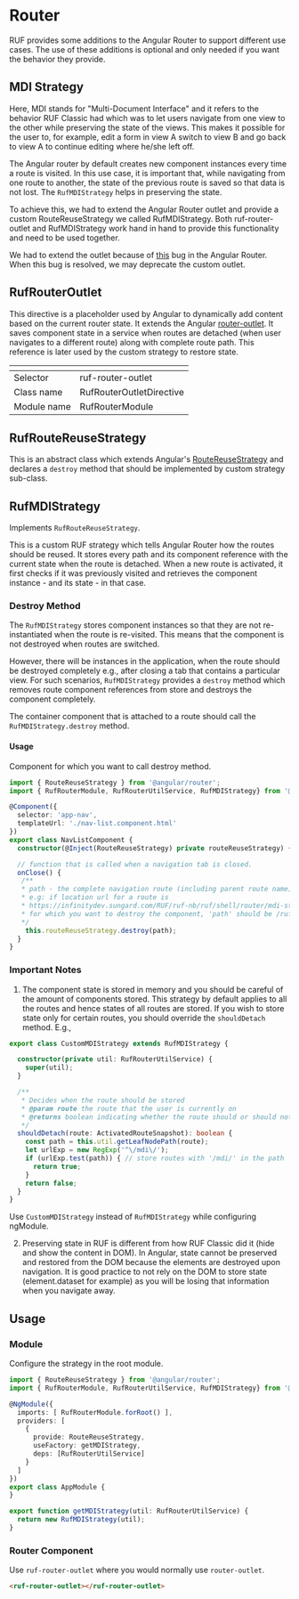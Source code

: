 # Router

RUF provides some additions to the Angular Router to support different use cases. The use of these additions is optional and only needed if you want the behavior they provide. 

## MDI Strategy

Here, MDI stands for "Multi-Document Interface" and it refers to the behavior RUF Classic had which was to let users navigate from one view to the other while preserving the state of the views. This makes it possible for the user to, for example, edit a form in view A switch to view B and go back to view A to continue editing where he/she left off.

The Angular router by default creates new component instances every time a route is visited. In this use case, it is important that, while navigating from one route to another, the state of the previous route is saved so that data is not lost.
The `RufMDIStrategy` helps in preserving the state.

To achieve this, we had to extend the Angular Router outlet and provide a custom RouteReuseStrategy we called RufMDIStrategy. Both ruf-router-outlet and RufMDIStrategy work hand in hand to provide this functionality and need to be used together. 

We had to extend the outlet because of [this](https://github.com/angular/angular/issues/13869) bug in the Angular Router. When this bug is resolved, we may deprecate the custom outlet.

## RufRouterOutlet

This directive is a placeholder used by Angular to dynamically add content based on the current router state. It extends the Angular [router-outlet](https://angular.io/api/router/RouterOutlet).
It saves component state in a service when routes are detached (when user navigates to a different route) along with complete route path. This reference is later used by the custom strategy to restore state.

[]()                 | []()
-------------------- | --------------------
Selector             | ruf-router-outlet
Class name           | RufRouterOutletDirective
Module name          | RufRouterModule

## RufRouteReuseStrategy

This is an abstract class which extends Angular's [RouteReuseStrategy](https://angular.io/api/router/RouteReuseStrategy) and declares a `destroy` method that should be implemented by custom strategy sub-class.

## RufMDIStrategy

Implements `RufRouteReuseStrategy`.

This is a custom RUF strategy which tells Angular Router how the routes should be reused. It stores every path and its component reference with the current state when the route is detached. When a new route is activated, it first checks if it was previously visited and retrieves the component instance - and its state - in that case.

### Destroy Method

The `RufMDIStrategy` stores component instances so that they are not re-instantiated when the route is re-visited. This means that the component is not destroyed when routes are switched.

However, there will be instances in the application, when the route should be destroyed completely e.g., after closing a tab that contains a particular view. For such scenarios, `RufMDIStrategy` provides a `destroy` method which removes route component references from store and destroys the component completely.

The container component that is attached to a route should call the `RufMDIStrategy.destroy` method.

#### Usage

Component for which you want to call destroy method.

```ts
import { RouteReuseStrategy } from '@angular/router';
import { RufRouterModule, RufRouterUtilService, RufMDIStrategy} from '@ruf/shell';

@Component({
  selector: 'app-nav',
  templateUrl: './nav-list.component.html'
})
export class NavListComponent {
  constructor(@Inject(RouteReuseStrategy) private routeReuseStrategy) {}

  // function that is called when a navigation tab is closed.
  onClose() {
   /**
   * path - the complete navigation route (including parent route name).
   * e.g: if location url for a route is 
   * https://infinitydev.sungard.com/RUF/ruf-nb/ruf/shell/router/mdi-strategy 
   * for which you want to destroy the component, 'path' should be /ruf/shell/router/mdi-strategy.
   */
    this.routeReuseStrategy.destroy(path);
  }
}

```

### Important Notes

1. The component state is stored in memory and you should be careful of the amount of components stored. This strategy by default applies to all the routes and hence states of all routes are stored. If you wish to store state only for certain routes, you should override the `shouldDetach` method.
E.g.,
```ts
export class CustomMDIStrategy extends RufMDIStrategy {

  constructor(private util: RufRouterUtilService) {
    super(util);
  }

  /**
   * Decides when the route should be stored
   * @param route the route that the user is currently on
   * @returns boolean indicating whether the route should or should not be stored
   */
  shouldDetach(route: ActivatedRouteSnapshot): boolean {
    const path = this.util.getLeafNodePath(route);
    let urlExp = new RegExp('^\/mdi\/');
    if (urlExp.test(path)) { // store routes with '/mdi/' in the path
      return true;
    }
    return false;
  }
}
```
Use `CustomMDIStrategy` instead of `RufMDIStrategy` while configuring ngModule.

2. Preserving state in RUF is different from how RUF Classic did it (hide and show the content in DOM). In Angular, state cannot be preserved and restored from the DOM because the elements are destroyed upon navigation. It is good practice to not rely on the DOM to store state (element.dataset for example) as you will be losing that information when you navigate away. 

## Usage

### Module

Configure the strategy in the root module.

```ts
import { RouteReuseStrategy } from '@angular/router';
import { RufRouterModule, RufRouterUtilService, RufMDIStrategy} from '@ruf/shell';

@NgModule({
  imports: [ RufRouterModule.forRoot() ],
  providers: [
    {
      provide: RouteReuseStrategy, 
      useFactory: getMDIStrategy, 
      deps: [RufRouterUtilService]
    }
  ]
})
export class AppModule {
}

export function getMDIStrategy(util: RufRouterUtilService) {
  return new RufMDIStrategy(util);
}
```

### Router Component

Use `ruf-router-outlet` where you would normally use `router-outlet`.

```html
<ruf-router-outlet></ruf-router-outlet>
```
